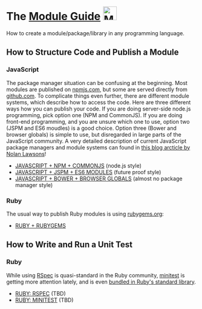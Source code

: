 # The [Module Guide](http://module.guide) <img height="36" src="http://moremicromodules.org/mmm.png" alt="MMM">

How to create a module/package/library in any programming language.

## How to Structure Code and Publish a Module

### JavaScript

The package manager situation can be confusing at the beginning. Most modules are published on [npmjs.com](http://npmjs.com/), but some are served directly from [github.com](https://github.com). To complicate things even further, there are different module systems, which describe how to access the code. Here are three different ways how you can publish your code. If you are doing server-side node.js programming, pick option one (NPM and CommonJS). If you are doing front-end programming, and you are unsure which one to use, option two (JSPM and ES6 moudles) is a good choice. Option three (Bower and browser globals) is simple to use, but disregarded in large parts of the JavaScript community. A very detailed description of current JavaScript package managers and module systems can found in [this blog arcticle by Nolan Lawsons](http://nolanlawson.com/2015/10/19/the-struggles-of-publishing-a-javascript-library/)!

* [JAVASCRIPT + NPM + COMMONJS](https://github.com/micromodules/guides/blob/master/MODULES/JAVASCRIPT-NPM-COMMONJS.md) (node.js style)
* [JAVASCRIPT + JSPM + ES6 MODULES](https://github.com/micromodules/guides/blob/master/MODULES/JAVASCRIPT-JSPM-ES6.md) (future proof style)
* [JAVASCRIPT + BOWER + BROWSER GLOBALS](https://github.com/micromodules/guides/blob/master/MODULES/JAVASCRIPT-BOWER-GLOBALS.md) (almost no package manager style)

### Ruby

The usual way to publish Ruby modules is using [rubygems.org](https://rubygems.org):

* [RUBY + RUBYGEMS](https://github.com/micromodules/guides/blob/master/MODULES/RUBY-RUBYGEMS.md)


## How to Write and Run a Unit Test

### Ruby

While using [RSpec](http://rspec.info/) is quasi-standard in the Ruby community, [minitest](https://github.com/seattlerb/minitest) is getting more attention lately, and is even [bundled in Ruby's standard library](https://github.com/ruby/ruby/blob/v2_2_3/gems/bundled_gems#L3).

* [RUBY: RSPEC](https://github.com/micromodules/guides/blob/master/TESTS/RUBY-RSPEC.md) (TBD)
* [RUBY: MINITEST](https://github.com/micromodules/guides/blob/master/TESTS/RUBY-MINITEST.md) (TBD)
